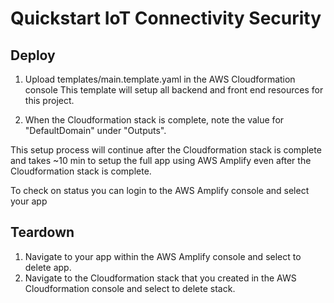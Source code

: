 # Quickstart IoT Connectivity Security
## Deploy
1. Upload templates/main.template.yaml in the AWS Cloudformation console
This template will setup all backend and front end resources for this project. 

2. When the Cloudformation stack is complete, note the value for "DefaultDomain" under "Outputs".

This setup process will continue after the Cloudformation stack is complete and takes ~10 min to setup the full app using AWS Amplify even after the Cloudformation stack is complete.

To check on status you can login to the AWS Amplify console and select your app

## Teardown
1. Navigate to your app within the AWS Amplify console and select to delete app.
2. Navigate to the Cloudformation stack that you created in the AWS Cloudformation console and select to delete stack. 
